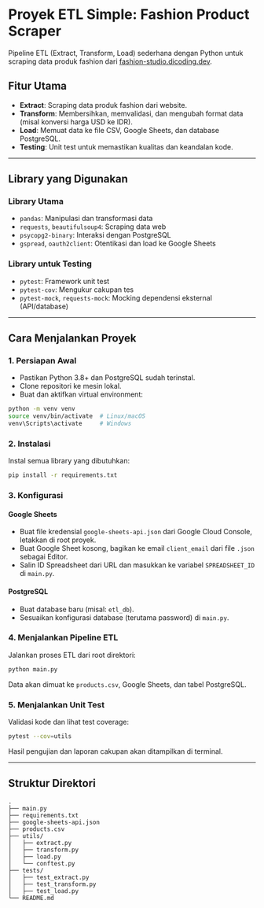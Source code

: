 # Proyek ETL Simple: Fashion Product Scraper

Pipeline ETL (Extract, Transform, Load) sederhana dengan Python untuk scraping data produk fashion dari [fashion-studio.dicoding.dev](https://fashion-studio.dicoding.dev).

## Fitur Utama

- **Extract**: Scraping data produk fashion dari website.
- **Transform**: Membersihkan, memvalidasi, dan mengubah format data (misal konversi harga USD ke IDR).
- **Load**: Memuat data ke file CSV, Google Sheets, dan database PostgreSQL.
- **Testing**: Unit test untuk memastikan kualitas dan keandalan kode.

---

## Library yang Digunakan

### Library Utama

- `pandas`: Manipulasi dan transformasi data
- `requests`, `beautifulsoup4`: Scraping data web
- `psycopg2-binary`: Interaksi dengan PostgreSQL
- `gspread`, `oauth2client`: Otentikasi dan load ke Google Sheets

### Library untuk Testing

- `pytest`: Framework unit test
- `pytest-cov`: Mengukur cakupan tes
- `pytest-mock`, `requests-mock`: Mocking dependensi eksternal (API/database)

---

## Cara Menjalankan Proyek

### 1. Persiapan Awal

- Pastikan Python 3.8+ dan PostgreSQL sudah terinstal.
- Clone repositori ke mesin lokal.
- Buat dan aktifkan virtual environment:

```bash
python -m venv venv
source venv/bin/activate  # Linux/macOS
venv\Scripts\activate     # Windows
```

### 2. Instalasi

Instal semua library yang dibutuhkan:

```bash
pip install -r requirements.txt
```

### 3. Konfigurasi

#### Google Sheets

- Buat file kredensial `google-sheets-api.json` dari Google Cloud Console, letakkan di root proyek.
- Buat Google Sheet kosong, bagikan ke email `client_email` dari file `.json` sebagai Editor.
- Salin ID Spreadsheet dari URL dan masukkan ke variabel `SPREADSHEET_ID` di `main.py`.

#### PostgreSQL

- Buat database baru (misal: `etl_db`).
- Sesuaikan konfigurasi database (terutama password) di `main.py`.

### 4. Menjalankan Pipeline ETL

Jalankan proses ETL dari root direktori:

```bash
python main.py
```

Data akan dimuat ke `products.csv`, Google Sheets, dan tabel PostgreSQL.

### 5. Menjalankan Unit Test

Validasi kode dan lihat test coverage:

```bash
pytest --cov=utils
```

Hasil pengujian dan laporan cakupan akan ditampilkan di terminal.

---

## Struktur Direktori

```
.
├── main.py
├── requirements.txt
├── google-sheets-api.json
├── products.csv
├── utils/
│   ├── extract.py
│   ├── transform.py
│   ├── load.py
│   └── conftest.py
├── tests/
│   ├── test_extract.py
│   ├── test_transform.py
│   ├── test_load.py
└── README.md
```